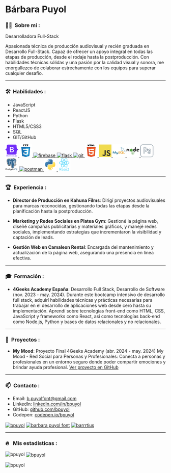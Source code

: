 <html lang="es">
<head>
    <meta charset="UTF-8">
    <meta name="viewport" content="width=device-width, initial-scale=1.0">
    <title>Bárbara Puyol - Desarrolladora Full-Stack</title>
    <link rel="stylesheet" href="styles.css">
</head>
<body>
    <div class="Barbara-Puyol">
        <h1 class="Nombre">Bárbara Puyol</h1>

  </div>
</body>
</html>

### :woman_technologist: &nbsp;Sobre mí :

Desarrolladora Full-Stack

Apasionada técnica de producción audiovisual y recién graduada en Desarrollo Full-Stack. Capaz de ofrecer un apoyo integral en todas las etapas de producción, desde el rodaje hasta la postproducción. Con habilidades técnicas sólidas y una pasión por la calidad visual y sonora, me enorgullezco de colaborar estrechamente con los equipos para superar cualquier desafío.

---

### 🛠 &nbsp;Habilidades :

- JavaScript
- ReactJS
- Python
- Flask
- HTML5/CSS3
- SQL
- GIT/GitHub

<p align="left"> <a href="https://getbootstrap.com" target="_blank" rel="noreferrer"> <img src="https://raw.githubusercontent.com/devicons/devicon/master/icons/bootstrap/bootstrap-plain-wordmark.svg" alt="bootstrap" width="40" height="40"/> </a> <a href="https://www.w3schools.com/css/" target="_blank" rel="noreferrer"> <img src="https://raw.githubusercontent.com/devicons/devicon/master/icons/css3/css3-original-wordmark.svg" alt="css3" width="40" height="40"/> </a> <a href="https://firebase.google.com/" target="_blank" rel="noreferrer"> <img src="https://www.vectorlogo.zone/logos/firebase/firebase-icon.svg" alt="firebase" width="40" height="40"/> </a> <a href="https://flask.palletsprojects.com/" target="_blank" rel="noreferrer"> <img src="https://www.vectorlogo.zone/logos/pocoo_flask/pocoo_flask-icon.svg" alt="flask" width="40" height="40"/> </a> <a href="https://git-scm.com/" target="_blank" rel="noreferrer"> <img src="https://www.vectorlogo.zone/logos/git-scm/git-scm-icon.svg" alt="git" width="40" height="40"/> </a> <a href="https://www.w3.org/html/" target="_blank" rel="noreferrer"> <img src="https://raw.githubusercontent.com/devicons/devicon/master/icons/html5/html5-original-wordmark.svg" alt="html5" width="40" height="40"/> </a> <a href="https://developer.mozilla.org/en-US/docs/Web/JavaScript" target="_blank" rel="noreferrer"> <img src="https://raw.githubusercontent.com/devicons/devicon/master/icons/javascript/javascript-original.svg" alt="javascript" width="40" height="40"/> </a> <a href="https://www.mysql.com/" target="_blank" rel="noreferrer"> <img src="https://raw.githubusercontent.com/devicons/devicon/master/icons/mysql/mysql-original-wordmark.svg" alt="mysql" width="40" height="40"/> </a> <a href="https://nodejs.org" target="_blank" rel="noreferrer"> <img src="https://raw.githubusercontent.com/devicons/devicon/master/icons/nodejs/nodejs-original-wordmark.svg" alt="nodejs" width="40" height="40"/> </a> <a href="https://www.photoshop.com/en" target="_blank" rel="noreferrer"> <img src="https://raw.githubusercontent.com/devicons/devicon/master/icons/photoshop/photoshop-line.svg" alt="photoshop" width="40" height="40"/> </a> <a href="https://www.postgresql.org" target="_blank" rel="noreferrer"> <img src="https://raw.githubusercontent.com/devicons/devicon/master/icons/postgresql/postgresql-original-wordmark.svg" alt="postgresql" width="40" height="40"/> </a> <a href="https://postman.com" target="_blank" rel="noreferrer"> <img src="https://www.vectorlogo.zone/logos/getpostman/getpostman-icon.svg" alt="postman" width="40" height="40"/> </a> <a href="https://www.python.org" target="_blank" rel="noreferrer"> <img src="https://raw.githubusercontent.com/devicons/devicon/master/icons/python/python-original.svg" alt="python" width="40" height="40"/> </a> <a href="https://reactjs.org/" target="_blank" rel="noreferrer"> <img src="https://raw.githubusercontent.com/devicons/devicon/master/icons/react/react-original-wordmark.svg" alt="react" width="40" height="40"/> </a> </p>


---

### 🏆 &nbsp;Experiencia :

- **Director de Producción en Kahuna Films**:
  Dirigí proyectos audiovisuales para marcas reconocidas, gestionando todas las etapas desde la planificación hasta la postproducción.
  
- **Marketing y Redes Sociales en Platea Gym**:
  Gestioné la página web, diseñé campañas publicitarias y materiales gráficos, y manejé redes sociales, implementando estrategias que incrementaron la visibilidad y captación de leads.
  
- **Gestión Web en Camaleon Rental**:
  Encargada del mantenimiento y actualización de la página web, asegurando una presencia en línea efectiva.

---

### 🎓 &nbsp;Formación :

- **4Geeks Academy España**:
  Desarrollo Full Stack, Desarrollo de Software (nov. 2023 - may. 2024). Durante este bootcamp intensivo de desarrollo full stack, adquirí habilidades técnicas y prácticas necesarias para trabajar en el desarrollo de aplicaciones web desde cero hasta su implementación. Aprendí sobre tecnologías front-end como HTML, CSS, JavaScript y frameworks como React, así como tecnologías back-end como Node.js, Python y bases de datos relacionales y no relacionales.

---

### 💼 &nbsp;Proyectos :

- **My Mood**:
  Proyecto Final 4Geeks Academy (abr. 2024 - may. 2024)
  My Mood - Red Social para Personas y Profesionales: Conecta a personas y profesionales en un entorno seguro donde poder compartir emociones y brindar ayuda profesional. 
  [Ver proyecto en GitHub](https://github.com/bpuyol/My-Mood-Final-Project)

---

### 📫 &nbsp;Contacto :

- Email: [b.puyolfont@gmail.com](mailto:b.puyolfont@gmail.com)
- LinkedIn: [linkedin.com/in/bpuyol](https://www.linkedin.com/in/barbara-puyol-font/)
- GitHub: [github.com/bpuyol](https://github.com/bpuyol)
- Codepen: [codepen.io/bpuyol](https://codepen.io/bpuyol)

<p align="left">
<a href="https://codepen.io/bpuyol" target="blank"><img align="center" src="https://raw.githubusercontent.com/rahuldkjain/github-profile-readme-generator/master/src/images/icons/Social/codepen.svg" alt="bpuyol" height="30" width="40" /></a>
<a href="https://linkedin.com/in/barbara puyol font" target="blank"><img align="center" src="https://raw.githubusercontent.com/rahuldkjain/github-profile-readme-generator/master/src/images/icons/Social/linked-in-alt.svg" alt="barbara puyol font" height="30" width="40" /></a>
<a href="https://instagram.com/barrrtius" target="blank"><img align="center" src="https://raw.githubusercontent.com/rahuldkjain/github-profile-readme-generator/master/src/images/icons/Social/instagram.svg" alt="barrrtius" height="30" width="40" /></a>
</p>


---

### 🔥 &nbsp; Mis estadísticas :

<p><img align="left" src="https://github-readme-stats.vercel.app/api/top-langs?username=bpuyol&show_icons=true&locale=en&layout=compact" alt="bpuyol" /></p>

<p>&nbsp;<img align="center" src="https://github-readme-stats.vercel.app/api?username=bpuyol&show_icons=true&locale=en" alt="bpuyol" /></p>

<p><img align="center" src="https://github-readme-streak-stats.herokuapp.com/?user=bpuyol&" alt="bpuyol" /></p>

